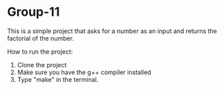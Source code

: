 # Group-11

This is a simple project that asks for a number as an input and returns the factorial of the number.

How to run the project:
1. Clone the project 
2. Make sure you have the g++ compiler installed
3. Type "make" in the terminal.
